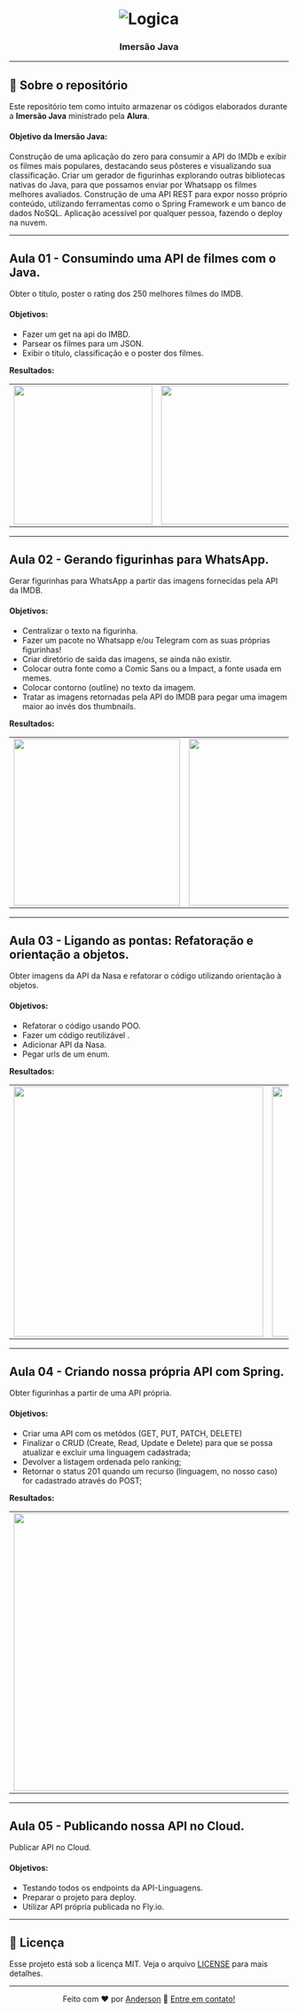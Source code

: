 <h1 align="center">
    <img alt="Logica" src="https://user-images.githubusercontent.com/67974984/229304117-5d03a11f-a7d7-485f-aae2-e18f7e1f7c06.png"/>
</h1>

<h3 align="center">
  Imersão Java
</h3>

---
## :rocket: Sobre o repositório

Este repositório tem como intuito armazenar os códigos elaborados durante a **Imersão Java** ministrado pela **Alura**.

#### Objetivo da Imersão Java:
Construção de uma aplicação do zero para consumir a API do IMDb e exibir os filmes mais populares, destacando seus pôsteres e visualizando sua classificação. Criar um gerador de figurinhas explorando outras bibliotecas nativas do Java, para que possamos enviar por Whatsapp os filmes melhores avaliados. Construção de uma API REST para expor nosso próprio conteúdo, utilizando ferramentas como o Spring Framework e um banco de dados NoSQL. Aplicação acessível por qualquer pessoa, fazendo o deploy na nuvem.

---

## Aula 01 - Consumindo uma API de filmes com o Java.

Obter o título, poster o rating dos 250 melhores filmes do IMDB.

#### Objetivos:
- Fazer um get na api do IMBD.
- Parsear os filmes para um JSON.
- Exibir o título, classificação e o poster dos filmes.

<b>Resultados:</b>
  <table align="center">
    <td>
      <img src="https://user-images.githubusercontent.com/67974984/229304181-9cd7503a-6629-410e-be5b-d53402568a4a.png" height="250">
    </td>
    <td>
      <img src="https://user-images.githubusercontent.com/67974984/229304190-53add74f-00a1-4aef-9e59-c632fc5994ff.png" height="250">
    </td>
  </table>

---

## Aula 02 - Gerando figurinhas para WhatsApp.

Gerar figurinhas para WhatsApp a partir das imagens fornecidas pela API da IMDB.

#### Objetivos:
- Centralizar o texto na figurinha.
- Fazer um pacote no Whatsapp e/ou Telegram com as suas próprias figurinhas!
- Criar diretório de saída das imagens, se ainda não existir.
- Colocar outra fonte como a Comic Sans ou a Impact, a fonte usada em memes.
- Colocar contorno (outline) no texto da imagem.
- Tratar as imagens retornadas pela API do IMDB para pegar uma imagem maior ao invés dos thumbnails.

<b>Resultados:</b>
  <table align="center">
    <tr>
      <td>
        <img src="https://user-images.githubusercontent.com/67974984/229304290-4e781f65-9f09-459e-8644-9f16cd8ce7fe.png" height="300">
      </td>
      <td>
        <img src="https://user-images.githubusercontent.com/67974984/229304319-03a061e4-ab7c-4c48-a58b-9483c58f7e0c.png" height="300">
      </td>
      <td>
        <img src="https://user-images.githubusercontent.com/67974984/229304328-7ea556d2-d7f3-4e69-a563-acc16579b28f.png" height="300">
      </td>
      <td>
        <img src="https://user-images.githubusercontent.com/67974984/229304342-6f9abf6b-1162-4376-a9ba-cb51e0992873.png" height="300">
      </td>
      <td>
        <img src="https://user-images.githubusercontent.com/67974984/229304361-ab252590-f12b-4622-8c2e-ff038a3e9ee4.png" height="300">
      </td>
      <td>
        <img src="https://user-images.githubusercontent.com/67974984/229304390-0d938203-2b51-4e94-a51e-7e9e4961c8e7.png" height="300">
      </td>
    </tr>
  </table>

---

## Aula 03 - Ligando as pontas: Refatoração e orientação a objetos.

Obter imagens da API da Nasa e refatorar o código utilizando orientação à objetos.

#### Objetivos:
  - Refatorar o código usando POO.
  - Fazer um código reutilizável .
  - Adicionar API da Nasa.
  - Pegar urls de um enum.

<b>Resultados:</b>
  <table align="center">
    <td>
      <img src="https://user-images.githubusercontent.com/67974984/229304259-811cc59f-6b2d-44c3-b6ed-aad819af435b.png" height="450">
    </td>
    <td>
      <img src="https://user-images.githubusercontent.com/67974984/229304268-d59ef8a8-9878-4e0c-bb7b-5807b2765979.png" height="450">
    </td>
  </table>

---

## Aula 04 - Criando nossa própria API com Spring.

Obter figurinhas a partir de uma API própria.

#### Objetivos:
  - Criar uma API com os metódos (GET, PUT, PATCH, DELETE)
  - Finalizar o CRUD (Create, Read, Update e Delete) para que se possa atualizar e excluir uma linguagem cadastrada;
  - Devolver a listagem ordenada pelo ranking;
  - Retornar o status 201 quando um recurso (linguagem, no nosso caso) for cadastrado através do POST;

<b>Resultados:</b>
  <table align="center">
    <tr>
      <td>
        <img src="https://user-images.githubusercontent.com/67974984/229304210-d9aa1348-16fb-4967-a7c6-ceccd8d9c2d0.png" height="500">
      </td>
      <td>
        <img src="https://user-images.githubusercontent.com/67974984/229304225-f996036f-32ba-40b6-8a7b-1eb960a4c37f.png" height="500">
      </td>
      <td>
        <img src="https://user-images.githubusercontent.com/67974984/229304245-019261db-0c4e-49e0-80f5-7f61a932425a.png" height="500">
      </td>
    </tr>
  </table>

---

## Aula 05 - Publicando nossa API no Cloud.

Publicar API no Cloud.

#### Objetivos:
- Testando todos os endpoints da API-Linguagens.
- Preparar o projeto para deploy.
- Utilizar API própria publicada no Fly.io.

---
## :memo: Licença

Esse projeto está sob a licença MIT. Veja o arquivo [LICENSE](LICENSE) para mais detalhes.

---
<div align = "center">
    
Feito com ❤️ por [Anderson](https://twitter.com/andersonbishop_) :wave: [Entre em contato!](https://www.linkedin.com/in/andersonsbispo/)

</div>